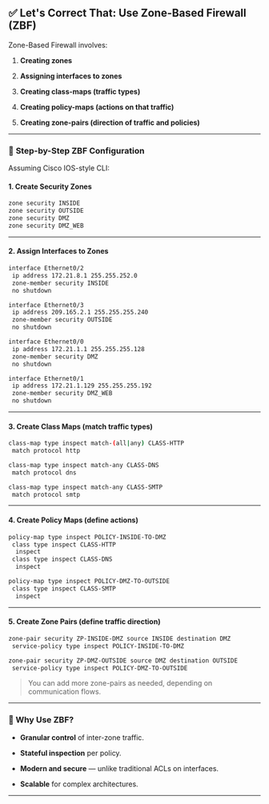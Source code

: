 ## ✅ Let's Correct That: Use **Zone-Based Firewall (ZBF)**

Zone-Based Firewall involves:

1. **Creating zones**
    
2. **Assigning interfaces to zones**
    
3. **Creating class-maps (traffic types)**
    
4. **Creating policy-maps (actions on that traffic)**
    
5. **Creating zone-pairs (direction of traffic and policies)**
    

---

### 🔧 **Step-by-Step ZBF Configuration**

Assuming Cisco IOS-style CLI:

#### 1. **Create Security Zones**

```bash
zone security INSIDE
zone security OUTSIDE
zone security DMZ
zone security DMZ_WEB
```

---

#### 2. **Assign Interfaces to Zones**

```bash
interface Ethernet0/2
 ip address 172.21.8.1 255.255.252.0
 zone-member security INSIDE
 no shutdown

interface Ethernet0/3
 ip address 209.165.2.1 255.255.255.240
 zone-member security OUTSIDE
 no shutdown

interface Ethernet0/0
 ip address 172.21.1.1 255.255.255.128
 zone-member security DMZ
 no shutdown

interface Ethernet0/1
 ip address 172.21.1.129 255.255.255.192
 zone-member security DMZ_WEB
 no shutdown
```

---

#### 3. **Create Class Maps** (match traffic types)

```bash
class-map type inspect match-(all|any) CLASS-HTTP
 match protocol http

class-map type inspect match-any CLASS-DNS
 match protocol dns

class-map type inspect match-any CLASS-SMTP
 match protocol smtp
```

---

#### 4. **Create Policy Maps** (define actions)

```bash
policy-map type inspect POLICY-INSIDE-TO-DMZ
 class type inspect CLASS-HTTP
  inspect
 class type inspect CLASS-DNS
  inspect

policy-map type inspect POLICY-DMZ-TO-OUTSIDE
 class type inspect CLASS-SMTP
  inspect
```

---

#### 5. **Create Zone Pairs** (define traffic direction)

```bash
zone-pair security ZP-INSIDE-DMZ source INSIDE destination DMZ
 service-policy type inspect POLICY-INSIDE-TO-DMZ

zone-pair security ZP-DMZ-OUTSIDE source DMZ destination OUTSIDE
 service-policy type inspect POLICY-DMZ-TO-OUTSIDE
```

> You can add more zone-pairs as needed, depending on communication flows.

---

### 🧠 Why Use ZBF?

- **Granular control** of inter-zone traffic.
    
- **Stateful inspection** per policy.
    
- **Modern and secure** — unlike traditional ACLs on interfaces.
    
- **Scalable** for complex architectures.
    

---

